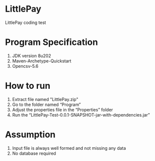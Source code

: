 # LittlePay
LittlePay coding test

# Program Specification

1.	JDK version 8u202
2.	Maven-Archetype-Quickstart
3.	Opencsv-5.6
 

# How to run

1.  Extract file named "LittlePay.zip" 
1.	Go to the folder named “Program”
2.	Adjust the properties file in the “Properties” folder
3.	Run the “LittlePay-Test-0.0.1-SNAPSHOT-jar-with-dependencies.jar”

# Assumption

1.	Input file is always well formed and not missing any data
2.	No database required
